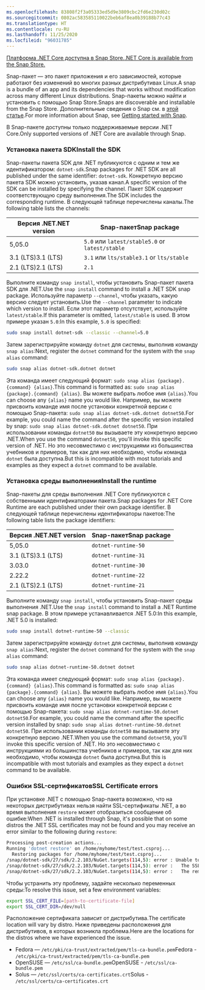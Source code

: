 ```yaml
---
ms.openlocfilehash: 83808f2f3a05333ed5d9e3809cbc2fd6e230d02c
ms.sourcegitcommit: 0802ac583585110022beb6af8ea0b39188b77c43
ms.translationtype: HT
ms.contentlocale: ru-RU
ms.lasthandoff: 11/25/2020
ms.locfileid: "96031785"
---
```


[<span data-ttu-id="7ca16-101">Платформа .NET Core доступна в Snap Store.</span><span class="sxs-lookup"><span data-stu-id="7ca16-101">.NET Core is available from the Snap Store.</span></span>](https://snapcraft.io/dotnet-sdk)

<span data-ttu-id="7ca16-102">Snap-пакет — это пакет приложения и его зависимостей, которые работают без изменений во многих разных дистрибутивах Linux.</span><span class="sxs-lookup"><span data-stu-id="7ca16-102">A snap is a bundle of an app and its dependencies that works without modification across many different Linux distributions.</span></span> <span data-ttu-id="7ca16-103">Snap-пакеты можно найти и установить с помощью Snap Store.</span><span class="sxs-lookup"><span data-stu-id="7ca16-103">Snaps are discoverable and installable from the Snap Store.</span></span> <span data-ttu-id="7ca16-104">Дополнительные сведения о Snap см. в [этой статье](https://snapcraft.io/docs/getting-started).</span><span class="sxs-lookup"><span data-stu-id="7ca16-104">For more information about Snap, see [Getting started with Snap](https://snapcraft.io/docs/getting-started).</span></span>

<span data-ttu-id="7ca16-105">В Snap-пакете доступны только поддерживаемые версии .NET Core.</span><span class="sxs-lookup"><span data-stu-id="7ca16-105">Only supported versions of .NET Core are available through Snap.</span></span>

### <a name="install-the-sdk"></a><span data-ttu-id="7ca16-106">Установка пакета SDK</span><span class="sxs-lookup"><span data-stu-id="7ca16-106">Install the SDK</span></span>

<span data-ttu-id="7ca16-107">Snap-пакеты пакета SDK для .NET публикуются с одним и тем же идентификатором: `dotnet-sdk`.</span><span class="sxs-lookup"><span data-stu-id="7ca16-107">Snap packages for .NET SDK are all published under the same identifier: `dotnet-sdk`.</span></span> <span data-ttu-id="7ca16-108">Конкретную версию пакета SDK можно установить, указав канал.</span><span class="sxs-lookup"><span data-stu-id="7ca16-108">A specific version of the SDK can be installed by specifying the channel.</span></span> <span data-ttu-id="7ca16-109">Пакет SDK содержит соответствующую среду выполнения.</span><span class="sxs-lookup"><span data-stu-id="7ca16-109">The SDK includes the corresponding runtime.</span></span> <span data-ttu-id="7ca16-110">В следующей таблице перечислены каналы.</span><span class="sxs-lookup"><span data-stu-id="7ca16-110">The following table lists the channels:</span></span>

| <span data-ttu-id="7ca16-111">Версия .NET</span><span class="sxs-lookup"><span data-stu-id="7ca16-111">.NET version</span></span> | <span data-ttu-id="7ca16-112">Snap-пакет</span><span class="sxs-lookup"><span data-stu-id="7ca16-112">Snap package</span></span>             |
|--------------|--------------------------|
| <span data-ttu-id="7ca16-113">5,0</span><span class="sxs-lookup"><span data-stu-id="7ca16-113">5.0</span></span>          | <span data-ttu-id="7ca16-114">`5.0` или `latest/stable`</span><span class="sxs-lookup"><span data-stu-id="7ca16-114">`5.0` or `latest/stable`</span></span> |
| <span data-ttu-id="7ca16-115">3.1 (LTS)</span><span class="sxs-lookup"><span data-stu-id="7ca16-115">3.1 (LTS)</span></span>    | <span data-ttu-id="7ca16-116">`3.1` или `lts/stable`</span><span class="sxs-lookup"><span data-stu-id="7ca16-116">`3.1` or `lts/stable`</span></span>    |
| <span data-ttu-id="7ca16-117">2.1 (LTS)</span><span class="sxs-lookup"><span data-stu-id="7ca16-117">2.1 (LTS)</span></span>    | `2.1`                    |

<span data-ttu-id="7ca16-118">Выполните команду `snap install`, чтобы установить Snap-пакет пакета SDK для .NET.</span><span class="sxs-lookup"><span data-stu-id="7ca16-118">Use the `snap install` command to install a .NET SDK snap package.</span></span> <span data-ttu-id="7ca16-119">Используйте параметр `--channel`, чтобы указать, какую версию следует установить.</span><span class="sxs-lookup"><span data-stu-id="7ca16-119">Use the `--channel` parameter to indicate which version to install.</span></span> <span data-ttu-id="7ca16-120">Если этот параметр отсутствует, используйте `latest/stable`.</span><span class="sxs-lookup"><span data-stu-id="7ca16-120">If this parameter is omitted, `latest/stable` is used.</span></span> <span data-ttu-id="7ca16-121">В этом примере указан `5.0`:</span><span class="sxs-lookup"><span data-stu-id="7ca16-121">In this example, `5.0` is specified:</span></span>

```bash
sudo snap install dotnet-sdk --classic --channel=5.0
```

<span data-ttu-id="7ca16-122">Затем зарегистрируйте команду `dotnet` для системы, выполнив команду `snap alias`:</span><span class="sxs-lookup"><span data-stu-id="7ca16-122">Next, register the `dotnet` command for the system with the `snap alias` command:</span></span>

```bash
sudo snap alias dotnet-sdk.dotnet dotnet
```

<span data-ttu-id="7ca16-123">Эта команда имеет следующий формат: `sudo snap alias {package}.{command} {alias}`.</span><span class="sxs-lookup"><span data-stu-id="7ca16-123">This command is formatted as: `sudo snap alias {package}.{command} {alias}`.</span></span> <span data-ttu-id="7ca16-124">Вы можете выбрать любое имя `{alias}`.</span><span class="sxs-lookup"><span data-stu-id="7ca16-124">You can choose any `{alias}` name you would like.</span></span> <span data-ttu-id="7ca16-125">Например, вы можете присвоить команде имя после установки конкретной версии с помощью Snap-пакета: `sudo snap alias dotnet-sdk.dotnet dotnet50`.</span><span class="sxs-lookup"><span data-stu-id="7ca16-125">For example, you could name the command after the specific version installed by snap: `sudo snap alias dotnet-sdk.dotnet dotnet50`.</span></span> <span data-ttu-id="7ca16-126">При использовании команды `dotnet50` вы вызываете эту конкретную версию .NET.</span><span class="sxs-lookup"><span data-stu-id="7ca16-126">When you use the command `dotnet50`, you'll invoke this specific version of .NET.</span></span> <span data-ttu-id="7ca16-127">Но это несовместимо с инструкциями из большинства учебников и примеров, так как для них необходимо, чтобы команда `dotnet` была доступна.</span><span class="sxs-lookup"><span data-stu-id="7ca16-127">But this is incompatible with most tutorials and examples as they expect a `dotnet` command to be available.</span></span>

### <a name="install-the-runtime"></a><span data-ttu-id="7ca16-128">Установка среды выполнения</span><span class="sxs-lookup"><span data-stu-id="7ca16-128">Install the runtime</span></span>

<span data-ttu-id="7ca16-129">Snap-пакеты для среды выполнения .NET Core публикуются с собственными идентификаторами пакета.</span><span class="sxs-lookup"><span data-stu-id="7ca16-129">Snap packages for .NET Core Runtime are each published under their own package identifier.</span></span> <span data-ttu-id="7ca16-130">В следующей таблице перечислены идентификаторы пакетов:</span><span class="sxs-lookup"><span data-stu-id="7ca16-130">The following table lists the package identifiers:</span></span>

| <span data-ttu-id="7ca16-131">Версия .NET</span><span class="sxs-lookup"><span data-stu-id="7ca16-131">.NET version</span></span>      | <span data-ttu-id="7ca16-132">Snap-пакет</span><span class="sxs-lookup"><span data-stu-id="7ca16-132">Snap package</span></span>        |
|-------------------|---------------------|
| <span data-ttu-id="7ca16-133">5,0</span><span class="sxs-lookup"><span data-stu-id="7ca16-133">5.0</span></span>               | `dotnet-runtime-50` |
| <span data-ttu-id="7ca16-134">3.1 (LTS)</span><span class="sxs-lookup"><span data-stu-id="7ca16-134">3.1 (LTS)</span></span>         | `dotnet-runtime-31` |
| <span data-ttu-id="7ca16-135">3.0</span><span class="sxs-lookup"><span data-stu-id="7ca16-135">3.0</span></span>               | `dotnet-runtime-30` |
| <span data-ttu-id="7ca16-136">2.2</span><span class="sxs-lookup"><span data-stu-id="7ca16-136">2.2</span></span>               | `dotnet-runtime-22` |
| <span data-ttu-id="7ca16-137">2.1 (LTS)</span><span class="sxs-lookup"><span data-stu-id="7ca16-137">2.1 (LTS)</span></span>         | `dotnet-runtime-21` |

<span data-ttu-id="7ca16-138">Выполните команду `snap install`, чтобы установить Snap-пакет среды выполнения .NET.</span><span class="sxs-lookup"><span data-stu-id="7ca16-138">Use the `snap install` command to install a .NET Runtime snap package.</span></span> <span data-ttu-id="7ca16-139">В этом примере устанавливается .NET 5.0:</span><span class="sxs-lookup"><span data-stu-id="7ca16-139">In this example, .NET 5.0 is installed:</span></span>

```bash
sudo snap install dotnet-runtime-50 --classic
```

<span data-ttu-id="7ca16-140">Затем зарегистрируйте команду `dotnet` для системы, выполнив команду `snap alias`:</span><span class="sxs-lookup"><span data-stu-id="7ca16-140">Next, register the `dotnet` command for the system with the `snap alias` command:</span></span>

```bash
sudo snap alias dotnet-runtime-50.dotnet dotnet
```

<span data-ttu-id="7ca16-141">Эта команда имеет следующий формат: `sudo snap alias {package}.{command} {alias}`.</span><span class="sxs-lookup"><span data-stu-id="7ca16-141">This command is formatted as: `sudo snap alias {package}.{command} {alias}`.</span></span> <span data-ttu-id="7ca16-142">Вы можете выбрать любое имя `{alias}`.</span><span class="sxs-lookup"><span data-stu-id="7ca16-142">You can choose any `{alias}` name you would like.</span></span> <span data-ttu-id="7ca16-143">Например, вы можете присвоить команде имя после установки конкретной версии с помощью Snap-пакета: `sudo snap alias dotnet-runtime-50.dotnet dotnet50`.</span><span class="sxs-lookup"><span data-stu-id="7ca16-143">For example, you could name the command after the specific version installed by snap: `sudo snap alias dotnet-runtime-50.dotnet dotnet50`.</span></span> <span data-ttu-id="7ca16-144">При использовании команды `dotnet50` вы вызываете эту конкретную версию .NET.</span><span class="sxs-lookup"><span data-stu-id="7ca16-144">When you use the command `dotnet50`, you'll invoke this specific version of .NET.</span></span> <span data-ttu-id="7ca16-145">Но это несовместимо с инструкциями из большинства учебников и примеров, так как для них необходимо, чтобы команда `dotnet` была доступна.</span><span class="sxs-lookup"><span data-stu-id="7ca16-145">But this is incompatible with most tutorials and examples as they expect a `dotnet` command to be available.</span></span>

### <a name="ssl-certificate-errors"></a><span data-ttu-id="7ca16-146">Ошибки SSL-сертификатов</span><span class="sxs-lookup"><span data-stu-id="7ca16-146">SSL Certificate errors</span></span>

<span data-ttu-id="7ca16-147">При установке .NET с помощью Snap-пакета возможно, что на некоторых дистрибутивах нельзя найти SSL-сертификаты .NET, а во время выполнения `restore` может отобразиться сообщение об ошибке:</span><span class="sxs-lookup"><span data-stu-id="7ca16-147">When .NET is installed through Snap, it's possible that on some distros the .NET SSL certificates may not be found and you may receive an error similar to the following during `restore`:</span></span>

```bash
Processing post-creation actions...
Running 'dotnet restore' on /home/myhome/test/test.csproj...
  Restoring packages for /home/myhome/test/test.csproj...
/snap/dotnet-sdk/27/sdk/2.2.103/NuGet.targets(114,5): error : Unable to load the service index for source https://api.nuget.org/v3/index.json. [/home/myhome/test/test.csproj]
/snap/dotnet-sdk/27/sdk/2.2.103/NuGet.targets(114,5): error :   The SSL connection could not be established, see inner exception. [/home/myhome/test/test.csproj]
/snap/dotnet-sdk/27/sdk/2.2.103/NuGet.targets(114,5): error :   The remote certificate is invalid according to the validation procedure. [/home/myhome/test/test.csproj]
```

<span data-ttu-id="7ca16-148">Чтобы устранить эту проблему, задайте несколько переменных среды:</span><span class="sxs-lookup"><span data-stu-id="7ca16-148">To resolve this issue, set a few environment variables:</span></span>

```bash
export SSL_CERT_FILE=[path-to-certificate-file]
export SSL_CERT_DIR=/dev/null
```

<span data-ttu-id="7ca16-149">Расположение сертификата зависит от дистрибутива.</span><span class="sxs-lookup"><span data-stu-id="7ca16-149">The certificate location will vary by distro.</span></span> <span data-ttu-id="7ca16-150">Ниже приведены расположения для дистрибутивов, в которых возникла проблема.</span><span class="sxs-lookup"><span data-stu-id="7ca16-150">Here are the locations for the distros where we have experienced the issue.</span></span>

* <span data-ttu-id="7ca16-151">Fedora — `/etc/pki/ca-trust/extracted/pem/tls-ca-bundle.pem`</span><span class="sxs-lookup"><span data-stu-id="7ca16-151">Fedora - `/etc/pki/ca-trust/extracted/pem/tls-ca-bundle.pem`</span></span>
* <span data-ttu-id="7ca16-152">OpenSUSE — `/etc/ssl/ca-bundle.pem`</span><span class="sxs-lookup"><span data-stu-id="7ca16-152">OpenSUSE - `/etc/ssl/ca-bundle.pem`</span></span>
* <span data-ttu-id="7ca16-153">Solus — `/etc/ssl/certs/ca-certificates.crt`</span><span class="sxs-lookup"><span data-stu-id="7ca16-153">Solus - `/etc/ssl/certs/ca-certificates.crt`</span></span>

